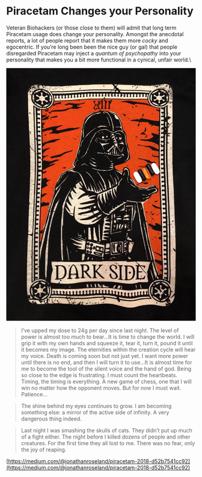 # Piracetam Changes your Personality

Veteran Biohackers (or those close to them) will admit that long term Piracetam usage does change your personality. Amongst the anecdotal reports, a lot of people report that it makes them more _cocky_ and egocentric. If you’re long been been the nice guy (or gal) that people disregarded Piracetam may inject a _quantum of psychopathy_ into your personality that makes you a bit more functional in a cynical, unfair world.\


![](<../.gitbook/assets/image (255).png>)

> I’ve upped my dose to 24g per day since last night. The level of power is almost too much to bear…It is time to change the world. I will grip it with my own hands and squeeze it, tear it, turn it, pound it until it becomes my image. The eternities within the creation cycle will hear my voice. Death is coming soon but not just yet. I want more power until there is no end, and then I will turn it to use…It is almost time for me to become the tool of the silent voice and the hand of god. Being so close to the edge is frustrating. I must count the heartbeats. Timing, the timing is everything. A new game of chess, one that I will win no matter how the opponent moves. But for now I must wait. Patience…

> The shine behind my eyes continues to grow. I am becoming something else: a mirror of the active side of infinity. A very dangerous thing indeed.

> Last night I was smashing the skulls of cats. They didn’t put up much of a fight either. The night before I killed dozens of people and other creatures. For the first time they all lost to me. There was no fear, only the joy of reaping.

[https://medium.com/@jonathanroseland/piracetam-2018-d52b7541cc92](https://medium.com/@jonathanroseland/piracetam-2018-d52b7541cc92)
